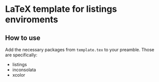 # LaTeX template for listings enviroments

## How to use

Add the necessary packages from `template.tex` to your preamble. Those are specifically:

* listings
* inconsolata
* xcolor